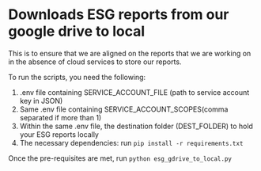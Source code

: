 # Downloads ESG reports from our google drive to local

This is to ensure that we are aligned on the reports that we are working on
in the absence of cloud services to store our reports.

To run the scripts, you need the following:
1) .env file containing SERVICE_ACCOUNT_FILE (path to service account key in JSON)
2) Same .env file containing SERVICE_ACCOUNT_SCOPES(comma separated if more than 1)
3) Within the same .env file, the destination folder (DEST_FOLDER) to hold your ESG reports locally
4) The necessary dependencies: run `pip install -r requirements.txt`

Once the pre-requisites are met,
run `python esg_gdrive_to_local.py`
